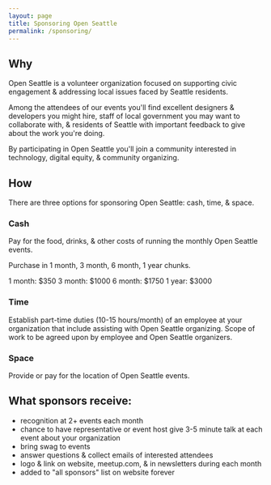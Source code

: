 ```yaml
---
layout: page
title: Sponsoring Open Seattle
permalink: /sponsoring/
---
```


## Why

Open Seattle is a volunteer organization focused on supporting civic engagement & addressing local issues faced by Seattle residents.

Among the attendees of our events you'll find excellent designers & developers you might hire, staff of local government you may want to collaborate with, & residents of Seattle with important feedback to give about the work you're doing.

By participating in Open Seattle you'll join a community interested in technology, digital equity, & community organizing.

## How
There are three options for sponsoring Open Seattle: cash, time, & space.

### Cash

Pay for the food, drinks, & other costs of running the monthly Open Seattle events.

Purchase in 1 month, 3 month, 6 month, 1 year chunks.

1 month: $350
3 month: $1000
6 month: $1750
1 year: $3000

### Time

Establish part-time duties (10-15 hours/month) of an employee at your organization that include assisting with Open Seattle organizing. Scope of work to be agreed upon by employee and Open Seattle organizers.

### Space

Provide or pay for the location of Open Seattle events.

## What sponsors receive:

- recognition at 2+ events each month
- chance to have representative or event host give 3-5 minute talk at each event about your organization
- bring swag to events
- answer questions & collect emails of interested attendees
- logo & link on website, meetup.com, & in newsletters during each month
- added to "all sponsors" list on website forever
